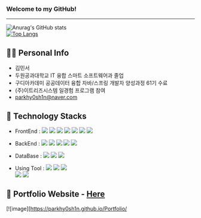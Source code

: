 ### Welcome to my GitHub!
<hr>

![Anurag's GitHub stats](https://github-readme-stats.vercel.app/api?username=anuraghazra&theme=merko&show_icons=true)
<br>
[![Top Langs](https://github-readme-stats.vercel.app/api/top-langs/?username=anuraghazra&theme=merko)](https://github.com/anuraghazra/github-readme-stats)

## 🙋‍♂️ Personal Info
- 김민서
- 두원공과대학교 IT 융합 스마트 소프트웨어과 졸업
- 구디아카데미 공공데이터 융합 자바/스프링 개발자 양성과정 61기 수료
- (주)이트리즈시스템 일경험 프로그램 참여
- parkhy0sh1n@naver.com

## 🔨 Technology Stacks
- FrontEnd : <span><img src="https://img.shields.io/badge/HTML-e34f26?style=flat&logo=html5&logoColor=white"/></span>
<span><img src="https://img.shields.io/badge/CSS-1572b6?style=flat&logo=css3&logoColor=white"/></span>
<span><img src="https://img.shields.io/badge/Sass-cc6699?style=flat&logo=sass&logoColor=white"/></span>
<span><img src="https://img.shields.io/badge/JavaScript-dbab09?style=flat&logo=javascript&logoColor=white"/></span>
<span><img src="https://img.shields.io/badge/jQuery-0769ad?style=flat&logo=jquery&logoColor=white"/></span>
<span><img src="https://img.shields.io/badge/Vue.js-4FC08D?style=flat-square&logo=Vue.js&logoColor=white"/></span>
<span><img src="https://img.shields.io/badge/Bootstrap-7952B3?style=flat&logo=bootstrap&logoColor=white"/></span>

- BackEnd : <span><img src="https://img.shields.io/badge/java-007396?style=flat-square&logo=java&logoColor=white"/></span>
<span><img src="https://img.shields.io/badge/java-007396?style=flat-square&logo=java&logoColor=white"/></span>
<span><img src="https://img.shields.io/badge/Spring-6DB33F?style=flat-square&logo=Spring&logoColor=white"/></span>
<span><img src="https://img.shields.io/badge/JSON-000000?style=flat-square&logo=json&logoColor=white"/></span>
<span><img src="https://img.shields.io/badge/Spring-6DB33F?style=flat-square&logo=Spring&logoColor=white"/></span><br/>

- DataBase : <span><img src="https://img.shields.io/badge/ORACLE-F80000?style=flat-square&logo=oracle&logoColor=white"/></span>
<span><img src="https://img.shields.io/badge/MySQL-4479A1?style=flat-square&logo=MySQL&logoColor=white"/></span>
<span><img src="https://img.shields.io/badge/MariaDB-003545?style=flat-square&logo=mariaDB&logoColor=white"/></span>

- Using Tool : <span><img src="https://img.shields.io/badge/eclipseide-2C2255?style=flat-square&logo=eclipseide&logoColor=white"/></span>
<span><img src="https://img.shields.io/badge/Visual Studio Code-007ACC?style=flat-square&logo=Visual Studio Code&logoColor=white"/></span>
<span><img src="https://img.shields.io/badge/Firebase-FFCA28?style=flat&logo=heroku&logoColor=white"/></span><br/>
<span><img src="https://img.shields.io/badge/Docker-2496ED?style=flat&logo=docker&logoColor=white"/></span>
<span><img src="https://img.shields.io/badge/GitHub-181717?style=flat&logo=github&logoColor=white"/></span>


## 📝 Portfolio Website - <a href="https://parkhy0sh1n.github.io/Portfolio/">Here</a>
[![image][https://parkhy0sh1n.github.io/Portfolio/
